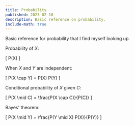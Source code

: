 ```yaml
---
title: Probability
published: 2023-02-10
description: Basic reference on probability.
include-math: true
---
```


Basic reference for probability that I find myself looking up.

Probability of $X$:

\[ P(X) \]

When $X$ and $Y$ are independent:

\[ P(X \cap Y) = P(X) P(Y) \]

Conditional probability of $X$ given $C$:

\[ P(X \mid C) = \frac{P(X \cap C)}{P(C)} \]

Bayes' theorem:

\[ P(X \mid Y) = \frac{P(Y \mid X) P(X)}{P(Y)} \]
